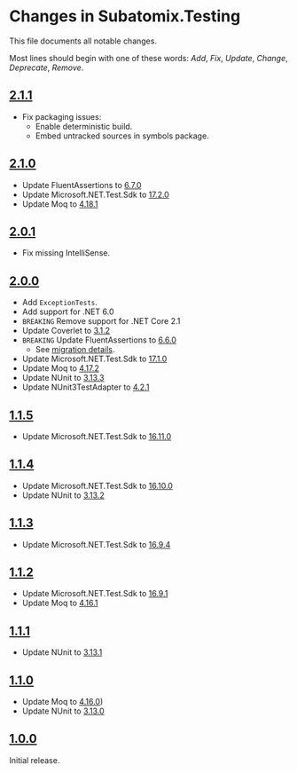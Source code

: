 # Changes in Subatomix.Testing
This file documents all notable changes.

Most lines should begin with one of these words:
*Add*, *Fix*, *Update*, *Change*, *Deprecate*, *Remove*.

<!--
## [Unreleased](https://github.com/sharpjs/Subatomix.Testing/compare/release/2.1.1..HEAD)
-->

## [2.1.1](https://github.com/sharpjs/Subatomix.Testing/compare/release/2.1.0..release/2.1.1)
- Fix packaging issues:
  - Enable deterministic build.
  - Embed untracked sources in symbols package.

## [2.1.0](https://github.com/sharpjs/Subatomix.Testing/compare/release/2.0.1..release/2.1.0)
- Update FluentAssertions to [6.7.0](https://github.com/fluentassertions/fluentassertions/releases/tag/6.7.0)
- Update Microsoft.NET.Test.Sdk to [17.2.0](https://github.com/microsoft/vstest-docs/blob/main/docs/releases.md#1720)
- Update Moq to [4.18.1](https://github.com/moq/moq4/blob/v4.18.1/CHANGELOG.md)

## [2.0.1](https://github.com/sharpjs/Subatomix.Testing/compare/release/2.0.0..release/2.0.1)
- Fix missing IntelliSense.

## [2.0.0](https://github.com/sharpjs/Subatomix.Testing/compare/release/1.1.5..release/2.0.0)
- Add `ExceptionTests`.
- Add support for .NET 6.0
- `BREAKING` Remove support for .NET Core 2.1
- Update Coverlet to [3.1.2](https://github.com/coverlet-coverage/coverlet/blob/master/Documentation/Changelog.md#release-date-2022-02-06)
- `BREAKING` Update FluentAssertions to [6.6.0](https://github.com/fluentassertions/fluentassertions/releases/tag/6.6.0)
  - See [migration details](https://fluentassertions.com/upgradingtov6).
- Update Microsoft.NET.Test.Sdk to [17.1.0](https://github.com/microsoft/vstest-docs/blob/main/docs/releases.md#1710)
- Update Moq to [4.17.2](https://github.com/moq/moq4/blob/v4.17.2/CHANGELOG.md)
- Update NUnit to [3.13.3](https://docs.nunit.org/articles/nunit/release-notes/framework.html#nunit-3133---march-20-2022)
- Update NUnit3TestAdapter to [4.2.1](https://docs.nunit.org/articles/vs-test-adapter/AdapterV4-Release-Notes.html#nunit3-test-adapter-for-visual-studio---version-421---jan-21-2022)

## [1.1.5](https://github.com/sharpjs/Subatomix.Testing/compare/release/1.1.4..release/1.1.5)
- Update Microsoft.NET.Test.Sdk to [16.11.0](https://github.com/microsoft/vstest-docs/blob/main/docs/releases.md#16110)

## [1.1.4](https://github.com/sharpjs/Subatomix.Testing/compare/release/1.1.3..release/1.1.4)
- Update Microsoft.NET.Test.Sdk to [16.10.0](https://github.com/microsoft/vstest-docs/blob/master/docs/releases.md#16100)
- Update NUnit to [3.13.2](https://docs.nunit.org/articles/nunit/release-notes/framework.html#nunit-3132---april-27-2021)

## [1.1.3](https://github.com/sharpjs/Subatomix.Testing/compare/release/1.1.2..release/1.1.3)
- Update Microsoft.NET.Test.Sdk to [16.9.4](https://github.com/microsoft/vstest-docs/blob/master/docs/releases.md#1694)

## [1.1.2](https://github.com/sharpjs/Subatomix.Testing/compare/release/1.1.1..release/1.1.2)
- Update Microsoft.NET.Test.Sdk to [16.9.1](https://github.com/microsoft/vstest-docs/blob/master/docs/releases.md#1691)
- Update Moq to [4.16.1](https://github.com/moq/moq4/blob/v4.16.1/CHANGELOG.md)

## [1.1.1](https://github.com/sharpjs/Subatomix.Testing/compare/release/1.1.0..release/1.1.1)
- Update NUnit to [3.13.1](https://docs.nunit.org/articles/nunit/release-notes/framework.html#nunit-3131---january-31-2021)

## [1.1.0](https://github.com/sharpjs/Subatomix.Testing/compare/release/1.0.0..release/1.1.0)
- Update Moq to [4.16.0](https://github.com/moq/moq4/blob/v4.16.0/CHANGELOG.md))
- Update NUnit to [3.13.0](https://docs.nunit.org/articles/nunit/release-notes/framework.html#nunit-313---january-7-2021)

## [1.0.0](https://github.com/sharpjs/Subatomix.Testing/tree/release/1.0.0)
Initial release.

<!--
  Copyright 2022 Jeffrey Sharp

  Permission to use, copy, modify, and distribute this software for any
  purpose with or without fee is hereby granted, provided that the above
  copyright notice and this permission notice appear in all copies.

  THE SOFTWARE IS PROVIDED "AS IS" AND THE AUTHOR DISCLAIMS ALL WARRANTIES
  WITH REGARD TO THIS SOFTWARE INCLUDING ALL IMPLIED WARRANTIES OF
  MERCHANTABILITY AND FITNESS. IN NO EVENT SHALL THE AUTHOR BE LIABLE FOR
  ANY SPECIAL, DIRECT, INDIRECT, OR CONSEQUENTIAL DAMAGES OR ANY DAMAGES
  WHATSOEVER RESULTING FROM LOSS OF USE, DATA OR PROFITS, WHETHER IN AN
  ACTION OF CONTRACT, NEGLIGENCE OR OTHER TORTIOUS ACTION, ARISING OUT OF
  OR IN CONNECTION WITH THE USE OR PERFORMANCE OF THIS SOFTWARE.
-->
